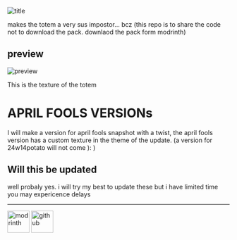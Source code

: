 ![title](https://cdn.modrinth.com/data/cached_images/2b9944618d249f103b759463d8e30dfb36826e62.png)

makes the totem a very sus impostor... bcz (this repo is to share the code not to download the pack. downlaod the pack form modrinth)

## preview

![preview](https://cdn.modrinth.com/data/cached_images/e38b822cd3260460c2c72564a85f3ff6e59c57cb.png)

This is the texture of the totem

# APRIL FOOLS VERSIONs

I will make a version for april fools snapshot with a twist, the april fools version has a custom texture in the theme of the update. (a version for 24w14potato will not come ): )

## Will this be updated

well probaly yes. i will try my best to update these but i have limited time you may expericence delays

---

 <a href="https://modrinth.com/user/Cool_two"><img src="https://i.imgur.com/Wi0gG3J.png" alt="modrinth" width="50"></a> <a href="https://github.com/Coool-two/Impostor-totem"><img src="https://cdn.modrinth.com/data/cached_images/6a00973cc7cd2f17e0cd884253512992b78cc304.png" alt="github" width="50"></a>
